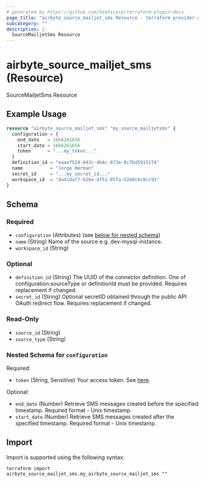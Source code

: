 ```yaml
---
# generated by https://github.com/hashicorp/terraform-plugin-docs
page_title: "airbyte_source_mailjet_sms Resource - terraform-provider-airbyte"
subcategory: ""
description: |-
  SourceMailjetSms Resource
---
```


# airbyte_source_mailjet_sms (Resource)

SourceMailjetSms Resource

## Example Usage

```terraform
resource "airbyte_source_mailjet_sms" "my_source_mailjetsms" {
  configuration = {
    end_date   = 1666281656
    start_date = 1666261656
    token      = "...my_token..."
  }
  definition_id = "eaaef524-043c-4b4c-873e-8c7bd5915174"
  name          = "Jorge Herman"
  secret_id     = "...my_secret_id..."
  workspace_id  = "da41daf7-626e-4f51-85fa-52e0c6c0cc93"
}
```

<!-- schema generated by tfplugindocs -->
## Schema

### Required

- `configuration` (Attributes) (see [below for nested schema](#nestedatt--configuration))
- `name` (String) Name of the source e.g. dev-mysql-instance.
- `workspace_id` (String)

### Optional

- `definition_id` (String) The UUID of the connector definition. One of configuration.sourceType or definitionId must be provided. Requires replacement if changed.
- `secret_id` (String) Optional secretID obtained through the public API OAuth redirect flow. Requires replacement if changed.

### Read-Only

- `source_id` (String)
- `source_type` (String)

<a id="nestedatt--configuration"></a>
### Nested Schema for `configuration`

Required:

- `token` (String, Sensitive) Your access token. See <a href="https://dev.mailjet.com/sms/reference/overview/authentication">here</a>.

Optional:

- `end_date` (Number) Retrieve SMS messages created before the specified timestamp. Required format - Unix timestamp.
- `start_date` (Number) Retrieve SMS messages created after the specified timestamp. Required format - Unix timestamp.

## Import

Import is supported using the following syntax:

```shell
terraform import airbyte_source_mailjet_sms.my_airbyte_source_mailjet_sms ""
```
